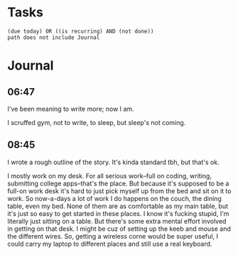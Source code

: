 # Tasks
```tasks
(due today) OR ((is recurring) AND (not done))
path does not include Journal
```
# Journal
## 06:47
I've been meaning to write more; now I am.

I scruffed gym, not to write, to sleep, but sleep's not coming.

## 08:45
I wrote a rough outline of the story. It's kinda standard tbh, but that's ok.

I mostly work on my desk. For all serious work–full on coding, writing, submitting college apps–that's the place. But because it's supposed to be a full-on work desk it's hard to just pick myself up from the bed and sit on it to work. So now-a-days a lot of work I do happens on the couch, the dining table, even my bed. None of them are as comfortable as my main table, but it's just so easy to get started in these places. I know it's fucking stupid, I'm literally just sitting on a table. But there's some extra mental effort involved in getting on that desk. I might be cuz of setting up the keeb and mouse and the different wires. So, getting a wireless corne would be super useful, I could carry my laptop to different places and still use a real keyboard.
